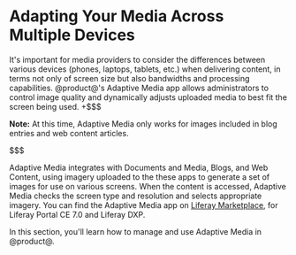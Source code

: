 # Adapting Your Media Across Multiple Devices [](id=adapting-your-media-across-multiple-devices)

It's important for media providers to consider the differences between various 
devices (phones, laptops, tablets, etc.) when delivering content, in terms not 
only of screen size but also bandwidths and processing capabilities. 
@product@'s Adaptive Media app allows administrators to control image quality 
and dynamically adjusts uploaded media to best fit the screen being used.
+$$$

**Note:** At this time, Adaptive Media only works for images included in blog 
entries and web content articles. 

$$$

Adaptive Media integrates with Documents and Media, Blogs, and Web Content, 
using imagery uploaded to the these apps to generate a set of images for use on 
various screens. When the content is accessed, Adaptive Media checks the screen 
type and resolution and selects appropriate imagery. You can find the Adaptive 
Media app on 
[Liferay Marketplace](https://web.liferay.com/marketplace), 
for Liferay Portal CE 7.0 and Liferay DXP. 

In this section, you'll learn how to manage and use Adaptive Media in @product@. 
